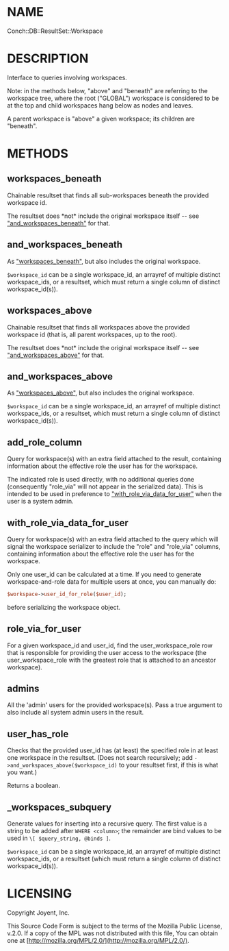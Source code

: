 # NAME

Conch::DB::ResultSet::Workspace

# DESCRIPTION

Interface to queries involving workspaces.

Note: in the methods below, "above" and "beneath" are referring to the workspace tree,
where the root ("GLOBAL") workspace is considered to be at the top and child
workspaces hang below as nodes and leaves.

A parent workspace is "above" a given workspace; its children are "beneath".

# METHODS

## workspaces\_beneath

Chainable resultset that finds all sub-workspaces beneath the provided workspace id.

The resultset does \*not\* include the original workspace itself -- see
["and\_workspaces\_beneath"](#and_workspaces_beneath) for that.

## and\_workspaces\_beneath

As ["workspaces\_beneath"](#workspaces_beneath), but also includes the original workspace.

`$workspace_id` can be a single workspace\_id, an arrayref of multiple distinct workspace\_ids,
or a resultset, which must return a single column of distinct workspace\_id(s)).

## workspaces\_above

Chainable resultset that finds all workspaces above the provided workspace id (that is, all
parent workspaces, up to the root).

The resultset does \*not\* include the original workspace itself -- see
["and\_workspaces\_above"](#and_workspaces_above) for that.

## and\_workspaces\_above

As ["workspaces\_above"](#workspaces_above), but also includes the original workspace.

`$workspace_id` can be a single workspace\_id, an arrayref of multiple distinct workspace\_ids,
or a resultset, which must return a single column of distinct workspace\_id(s)).

## add\_role\_column

Query for workspace(s) with an extra field attached to the result, containing information about
the effective role the user has for the workspace.

The indicated role is used directly, with no additional queries done (consequently "role\_via"
will not appear in the serialized data).  This is intended to be used in preference to
["with\_role\_via\_data\_for\_user"](#with_role_via_data_for_user) when the user is a system admin.

## with\_role\_via\_data\_for\_user

Query for workspace(s) with an extra field attached to the query which will signal the
workspace serializer to include the "role" and "role\_via" columns, containing information about
the effective role the user has for the workspace.

Only one user\_id can be calculated at a time. If you need to generate workspace-and-role data
for multiple users at once, you can manually do:

```perl
$workspace->user_id_for_role($user_id);
```

before serializing the workspace object.

## role\_via\_for\_user

For a given workspace\_id and user\_id, find the user\_workspace\_role row that is responsible for
providing the user access to the workspace (the user\_workspace\_role with the greatest
role that is attached to an ancestor workspace).

## admins

All the 'admin' users for the provided workspace(s).  Pass a true argument to also include all
system admin users in the result.

## user\_has\_role

Checks that the provided user\_id has (at least) the specified role in at least one workspace in
the resultset. (Does not search recursively; add `->and_workspaces_above($workspace_id)`
to your resultset first, if this is what you want.)

Returns a boolean.

## \_workspaces\_subquery

Generate values for inserting into a recursive query.
The first value is a string to be added after `WHERE <column>`; the remainder are bind
values to be used in `\[ $query_string, @binds ]`.

`$workspace_id` can be a single workspace\_id, an arrayref of multiple distinct workspace\_ids,
or a resultset (which must return a single column of distinct workspace\_id(s)).

# LICENSING

Copyright Joyent, Inc.

This Source Code Form is subject to the terms of the Mozilla Public License,
v.2.0. If a copy of the MPL was not distributed with this file, You can obtain
one at [http://mozilla.org/MPL/2.0/](http://mozilla.org/MPL/2.0/).
